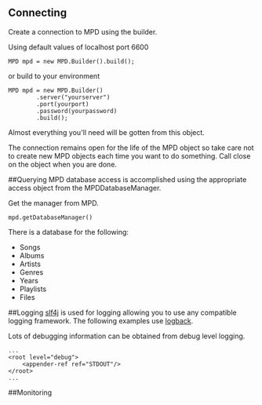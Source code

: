 ## Connecting
Create a connection to MPD using the builder.

Using default values of localhost port 6600

```
MPD mpd = new MPD.Builder().build();
```

or build to your environment

```
MPD mpd = new MPD.Builder()
        .server("yourserver")
        .port(yourport)
        .password(yourpassword)
        .build();
```

Almost everything you'll need will be gotten from this object.

The connection remains open for the life of the MPD object so take 
care not to create new MPD objects each time you want to do something.
Call close on the object when you are done.

##Querying
MPD database access is accomplished using the appropriate access object from the MPDDatabaseManager.

Get the manager from MPD.

```
mpd.getDatabaseManager()
```

There is a database for the following:

- Songs
- Albums
- Artists
- Genres
- Years
- Playlists
- Files


##Logging
[slf4j](http://www.slf4j.org/) is used for logging allowing you to use any compatible logging framework.
The following examples use [logback](http://logback.qos.ch/).

Lots of debugging information can be obtained from debug level logging.

```
...
<root level="debug">
    <appender-ref ref="STDOUT"/>
</root>
...
```

##Monitoring    
